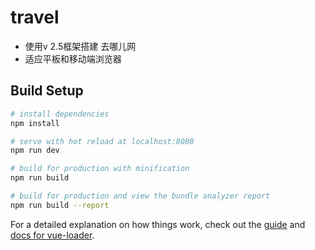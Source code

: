 # travel

- 使用v 2.5框架搭建 去哪儿网
- 适应平板和移动端浏览器
[](static/show/01.png)
[](static/show/02.png)
[](static/show/03.png)
[](static/show/04.png)
[](static/show/05.png)
[](static/show/06.png)
[](static/show/07.png)
[](static/show/8.png)


## Build Setup

``` bash
# install dependencies
npm install

# serve with hot reload at localhost:8080
npm run dev

# build for production with minification
npm run build

# build for production and view the bundle analyzer report
npm run build --report
```

For a detailed explanation on how things work, check out the [guide](http://vuejs-templates.github.io/webpack/) and [docs for vue-loader](http://vuejs.github.io/vue-loader).

